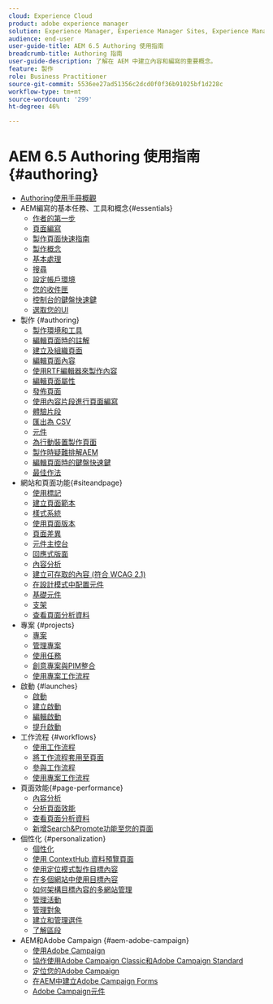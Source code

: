 ```yaml
---
cloud: Experience Cloud
product: adobe experience manager
solution: Experience Manager, Experience Manager Sites, Experience Manager 6.5
audience: end-user
user-guide-title: AEM 6.5 Authoring 使用指南
breadcrumb-title: Authoring 指南
user-guide-description: 了解在 AEM 中建立內容和編寫的重要概念。
feature: 製作
role: Business Practitioner
source-git-commit: 5536ee27ad51356c2dcd0f0f36b91025bf1d228c
workflow-type: tm+mt
source-wordcount: '299'
ht-degree: 46%

---
```



# AEM 6.5 Authoring 使用指南 {#authoring}

+ [Authoring使用手冊概觀](home.md)
+ AEM編寫的基本任務、工具和概念{#essentials}
   + [作者的第一步](first-steps.md)
   + [頁面編寫](page-authoring.md)
   + [製作頁面快速指南](qg-page-authoring.md)
   + [製作概念](author.md)
   + [基本處理](basic-handling.md)
   + [搜尋](search.md)
   + [設定帳戶環境](user-properties.md)
   + [您的收件匣](inbox.md)
   + [控制台的鍵盤快速鍵](keyboard-shortcuts.md)
   + [選取您的UI](select-ui.md)
+ 製作 {#authoring}
   + [製作環境和工具](author-environment-tools.md)
   + [編輯頁面時的註解](annotations.md)
   + [建立及組織頁面](managing-pages.md)
   + [編輯頁面內容](editing-content.md)
   + [使用RTF編輯器來製作內容](rich-text-editor.md)
   + [編輯頁面屬性](editing-page-properties.md)
   + [發佈頁面](publishing-pages.md)
   + [使用內容片段進行頁面編寫](content-fragments.md)
   + [體驗片段](experience-fragments.md)
   + [匯出為 CSV](csv-export.md)
   + [元件](default-components.md)
   + [為行動裝置製作頁面](mobile.md)
   + [製作時疑難排解AEM](troubleshooting.md)
   + [編輯頁面時的鍵盤快速鍵](page-authoring-keyboard-shortcuts.md)
   + [最佳作法](best-practices.md)
+ 網站和頁面功能{#siteandpage}
   + [使用標記](tags.md)
   + [建立頁面範本](templates.md)
   + [樣式系統](style-system.md)
   + [使用頁面版本](working-with-page-versions.md)
   + [頁面差異](page-diff.md)
   + [元件主控台](default-components-console.md)
   + [回應式版面](responsive-layout.md)
   + [內容分析](content-insights.md)
   + [建立可存取的內容 (符合 WCAG 2.1)](creating-accessible-content.md)
   + [在設計模式中配置元件](default-components-designmode.md)
   + [基礎元件](default-components-foundation.md)
   + [支架](scaffolding.md)
   + [查看頁面分析資料](page-analytics-using.md)
+ 專案 {#projects}
   + [專案](projects.md)
   + [管理專案](touch-ui-managing-projects.md)
   + [使用任務](task-content.md)
   + [創意專案與PIM整合](managing-product-information.md)
   + [使用專案工作流程](projects-with-workflows.md)
+ 啟動 {#launches}
   + [啟動](launches.md)
   + [建立啟動 ](launches-creating.md)
   + [編輯啟動](launches-editing.md)
   + [提升啟動](launches-promoting.md)
+ 工作流程 {#workflows}
   + [使用工作流程](workflows.md)
   + [將工作流程套用至頁面](workflows-applying.md)
   + [參與工作流程](workflows-participating.md)
   + [使用專案工作流程](https://experienceleague.adobe.com/docs/experience-manager-65/authoring/projects/projects-with-workflows.html)
+ 頁面效能{#page-performance}
   + [內容分析](https://experienceleague.adobe.com/docs/experience-manager-65/authoring/siteandpage/content-insights.html)
   + [分析頁面效能](ci-analyze.md)
   + [查看頁面分析資料](pa-using.md)
   + [新增Search&amp;Promote功能至您的頁面](search-and-promote.md)
+ 個性化 {#personalization}
   + [個性化](personalization.md)
   + [使用 ContextHub 資料預覽頁面](ch-previewing.md)
   + [使用定位模式製作目標內容](content-targeting-touch.md)
   + [在多個網站中使用目標內容](multisite-support-targeted-content.md)
   + [如何架構目標內容的多網站管理](technical-multisite-targeted.md)
   + [管理活動](activitylib.md)
   + [管理對象](managing-audiences.md)
   + [建立和管理選件](offerlib.md)
   + [了解區段](segmentation-overview.md)
+ AEM和Adobe Campaign {#aem-adobe-campaign}
   + [使用Adobe Campaign](adobe-campaign.md)
   + [協作使用Adobe Campaign Classic和Adobe Campaign Standard](campaign.md)
   + [定位您的Adobe Campaign](target-adobe-campaign.md)
   + [在AEM中建立Adobe Campaign Forms](adobe-campaign-forms.md)
   + [Adobe Campaign元件](adobe-campaign-components.md)
